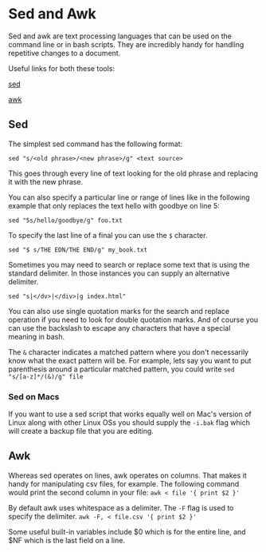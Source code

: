 # Sed and Awk

Sed and awk are text processing languages that can be used on the command line or in bash scripts. They are incredibly handy for handling repetitive changes to a document.

Useful links for both these tools:

[sed](https://www.grymoire.com/Unix/Sed.html)

[awk](https://www.grymoire.com/Unix/Awk.html)

## Sed

The simplest sed command has the following format:

`sed "s/<old phrase>/<new phrase>/g" <text source>`

This goes through every line of text looking for the old phrase and replacing it with the new phrase.

You can also specify a particular line or range of lines like in the following example that only replaces the text hello with goodbye on line 5:

`sed "5s/hello/goodbye/g" foo.txt`

To specify the last line of a final you can use the `$` character.

`sed "$ s/THE EDN/THE END/g" my_book.txt`

Sometimes you may need to search or replace some text that is using the standard delimiter. In those instances you can supply an alternative delimiter.

`sed "s|</dv>|</div>|g index.html"`

You can also use single quotation marks for the search and replace operation if you need to look for double quotation marks. And of course you can use the backslash to escape any characters that have a special meaning in bash.

The `&` character indicates a matched pattern where you don't necessarily know what the exact pattern will be. For example, lets say you want to put parenthesis around a particular matched pattern, you could write `sed "s/[a-z]*/(&)/g" file`

### Sed on Macs

If you want to use a sed script that works equally well on Mac's version of Linux along with other Linux OSs you should supply the `-i.bak` flag which will create a backup file that you are editing.

## Awk

Whereas sed operates on lines, awk operates on columns. That makes it handy for manipulating csv files, for example. The following command would print the second column in your file: `awk < file '{ print $2 }'`

By default awk uses whitespace as a delimiter. The `-F` flag is used to specify the delimiter. `awk -F, < file.csv '{ print $2 }'`

Some useful built-in variables include $0 which is for the entire line, and $NF which is the last field on a line.
